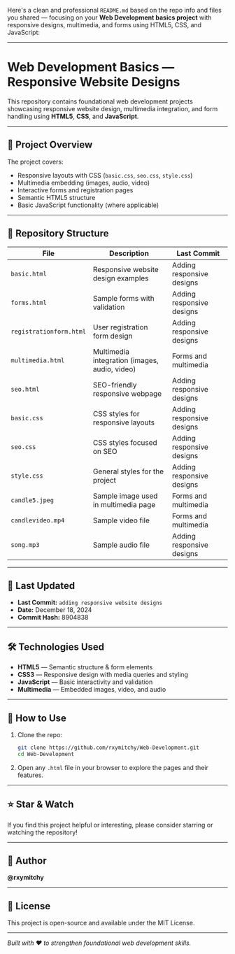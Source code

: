 Here's a clean and professional `README.md` based on the repo info and files you shared — focusing on your **Web Development basics project** with responsive designs, multimedia, and forms using HTML5, CSS, and JavaScript:

---

# Web Development Basics — Responsive Website Designs

This repository contains foundational web development projects showcasing responsive website design, multimedia integration, and form handling using **HTML5**, **CSS**, and **JavaScript**.

---

## 🚀 Project Overview

The project covers:

- Responsive layouts with CSS (`basic.css`, `seo.css`, `style.css`)
- Multimedia embedding (images, audio, video)
- Interactive forms and registration pages
- Semantic HTML5 structure
- Basic JavaScript functionality (where applicable)

---

## 📂 Repository Structure

| File               | Description                              | Last Commit               |
|--------------------|------------------------------------------|---------------------------|
| `basic.html`       | Responsive website design examples       | Adding responsive designs  |
| `forms.html`       | Sample forms with validation             | Adding responsive designs  |
| `registrationform.html` | User registration form design           | Adding responsive designs  |
| `multimedia.html`  | Multimedia integration (images, audio, video) | Forms and multimedia       |
| `seo.html`         | SEO-friendly responsive webpage          | Adding responsive designs  |
| `basic.css`        | CSS styles for responsive layouts        | Adding responsive designs  |
| `seo.css`          | CSS styles focused on SEO                 | Adding responsive designs  |
| `style.css`        | General styles for the project            | Adding responsive designs  |
| `candle5.jpeg`     | Sample image used in multimedia page     | Forms and multimedia       |
| `candlevideo.mp4`  | Sample video file                         | Forms and multimedia       |
| `song.mp3`         | Sample audio file                         | Adding responsive designs  |

---

## 📅 Last Updated

- **Last Commit:** `adding responsive website designs`  
- **Date:** December 18, 2024  
- **Commit Hash:** 8904838

---

## 🛠 Technologies Used

- **HTML5** — Semantic structure & form elements  
- **CSS3** — Responsive design with media queries and styling  
- **JavaScript** — Basic interactivity and validation  
- **Multimedia** — Embedded images, video, and audio  

---

## 📖 How to Use

1. Clone the repo:
   ```bash
   git clone https://github.com/rxymitchy/Web-Development.git
   cd Web-Development


2. Open any `.html` file in your browser to explore the pages and their features.

---

## ⭐ Star & Watch

If you find this project helpful or interesting, please consider starring or watching the repository!

---

## 👤 Author

**@rxymitchy**

---

## 📄 License

This project is open-source and available under the MIT License.

---

*Built with ❤️ to strengthen foundational web development skills.*

```

